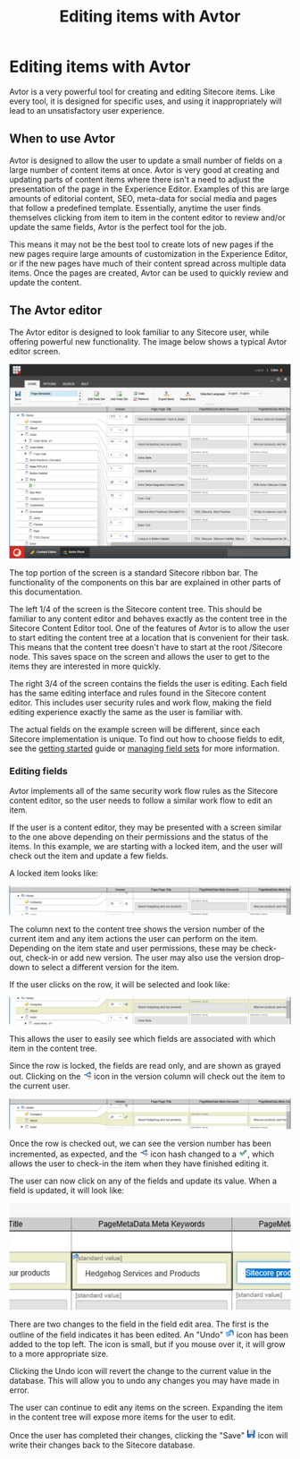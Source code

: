 ﻿---
title: Editing items with Avtor
layout: AvtorLayout
---

# Editing items with Avtor
Avtor is a very powerful tool for creating and editing Sitecore items. Like every tool, it is designed for specific uses, and using it inappropriately will lead to an unsatisfactory user experience.

## When to use Avtor
Avtor is designed to allow the user to update a small number of fields on a large number of content items at once. Avtor is very good at creating and updating parts of content items where there isn't a need to adjust the presentation of the page in the Experience Editor. Examples of this are large amounts of editorial content, SEO, meta-data for social media and pages that follow a predefined template. Essentially, anytime the user finds themselves clicking from item to item in the content editor to review and/or update the same fields, Avtor is the perfect tool for the job.

This means it may not be the best tool to create lots of new pages if the new pages require large amounts of customization in the Experience Editor, or if the new pages have much of their content spread across multiple data items. Once the pages are created, Avtor can be used to quickly review and update the content.

## The Avtor editor
The Avtor editor is designed to look familiar to any Sitecore user, while offering powerful new functionality. The image below shows a typical Avtor editor screen.

![](/Images/Avtor/EditingItems_AvtorEditor.png)

The top portion of the screen is a standard Sitecore ribbon bar. The functionality of the components on this bar are explained in other parts of this documentation.

The left 1/4 of the screen is the Sitecore content tree. This should be familiar to any content editor and behaves exactly as the content tree in the Sitecore Content Editor tool. One of the features of Avtor is to allow the user to start editing the content tree at a location that is convenient for their task. This means that the content tree doesn't have to start at the root /Sitecore node. This saves space on the screen and allows the user to get to the items they are interested in more quickly.

The right 3/4 of the screen contains the fields the user is editing. Each field has the same editing interface and rules found in the Sitecore content editor. This includes user security rules and work flow, making the field editing experience exactly the same as the user is familiar with.

The actual fields on the example screen will be different, since each Sitecore implementation is unique. To find out how to choose fields to edit, see the [getting started](./gettingstarted.html#selecting-fields-to-edit-in-avtor) guide or [managing field sets]() for more information.

### Editing fields
Avtor implements all of the same security work flow rules as the Sitecore content editor, so the user needs to follow a similar work flow to edit an item.

If the user is a content editor, they may be presented with a screen similar to the one above depending on their permissions and the status of the items. In this example, we are starting with a locked item, and the user will check out the item and update a few fields.

A locked item looks like:

![Locked Item](/Images/Avtor/EditingItems_LockedRow.png)

The column next to the content tree shows the version number of the current item and any item actions the user can perform on the item. Depending on the item state and user permissions, these may be check-out, check-in or add new version. The user may also use the version drop-down to select a different version for the item.

If the user clicks on the row, it will be selected and look like:

![Selected Row](/Images/Avtor/EditingItems_SelectedRow.png)

This allows the user to easily see which fields are associated with which item in the content tree.

Since the row is locked, the fields are read only, and are shown as grayed out. Clicking on the ![](/Images/Avtor/Icon_EditInWorkflow.png) icon in the version column will check out the item to the current user.

![Checkout Row](/Images/Avtor/EditingItems_CheckoutRow.png)

Once the row is checked out, we can see the version number has been incremented, as expected, and the ![](/Images/Avtor/Icon_EditInWorkflow.png) icon hash changed to a ![](/Images/Avtor/Icon_Check.png), which allows the user to check-in the item when they have finished editing it.

The user can now click on any of the fields and update its value. When a field is updated, it will look like:

![Updated Field](/Images/Avtor/EditingItems_UpdatedField.png)

There are two changes to the field in the field edit area. The first is the outline of the field indicates it has been edited. An "Undo" ![Undo](/Images/Avtor/Icon_Undo.png) icon has been added to the top left. The icon is small, but if you mouse over it, it will grow to a more appropriate size.

Clicking the Undo icon will revert the change to the current value in the database. This will allow you to undo any changes you may have made in error.

The user can continue to edit any items on the screen. Expanding the item in the content tree will expose more items for the user to edit.

Once the user has completed their changes, clicking the "Save" ![Save](/Images/Avtor/Icon_Save.png) icon will write their changes back to the Sitecore database.

